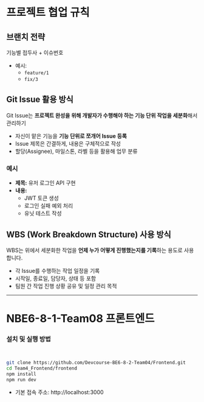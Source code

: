 # 프로젝트 협업 규칙

## 브랜치 전략

기능별 접두사 + 이슈번호

- 예시:  
  - `feature/1`  
  - `fix/3`


## Git Issue 활용 방식

Git Issue는 **프로젝트 완성을 위해 개발자가 수행해야 하는 기능 단위 작업을 세분화**해서 관리하기

- 자신이 맡은 기능을 **기능 단위로 쪼개어 Issue 등록**
- Issue 제목은 간결하게, 내용은 구체적으로 작성
- 할당(Assignee), 마일스톤, 라벨 등을 활용해 업무 분류

### 예시

- **제목:** 유저 로그인 API 구현
- **내용:**
  - JWT 토큰 생성
  - 로그인 실패 예외 처리
  - 유닛 테스트 작성



## WBS (Work Breakdown Structure) 사용 방식

WBS는 위에서 세분화한 작업을 **언제 누가 어떻게 진행했는지를 기록**하는 용도로 사용합니다.

- 각 Issue를 수행하는 작업 일정을 기록
- 시작일, 종료일, 담당자, 상태 등 포함
- 팀원 간 작업 진행 상황 공유 및 일정 관리 목적

---

# NBE6-8-1-Team08 프론트엔드

###  설치 및 실행 방법


```bash


git clone https://github.com/Devcourse-BE6-8-2-Team04/Frontend.git
cd Team4_Frontend/frontend
npm install
npm run dev
```


- 기본 접속 주소: http://localhost:3000

